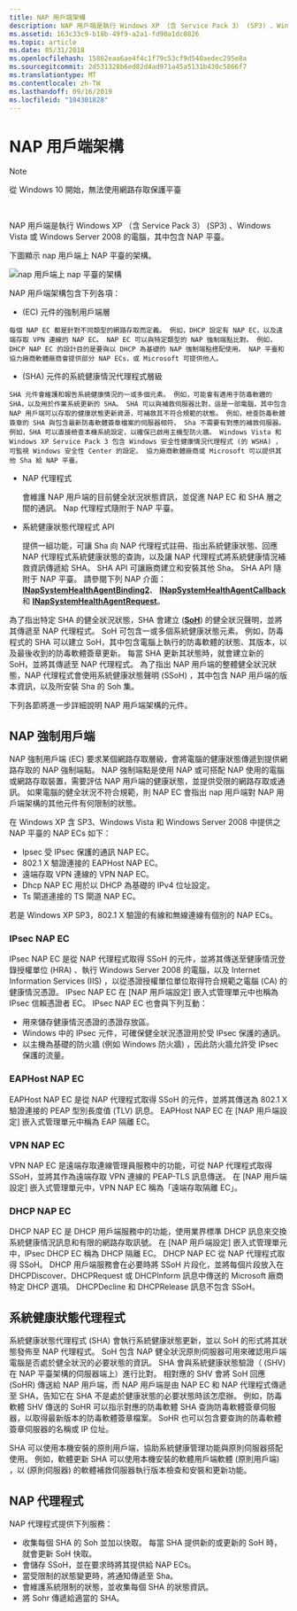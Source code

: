 ```yaml
---
title: NAP 用戶端架構
description: NAP 用戶端是執行 Windows XP （含 Service Pack 3） (SP3) 、Windows Vista 或 Windows Server 2008 的電腦，其中包含 NAP 平臺。
ms.assetid: 163c33c9-b18b-49f9-a2a1-fd90a1dc0826
ms.topic: article
ms.date: 05/31/2018
ms.openlocfilehash: 15862eaa6ae4f4c1f79c53cf9d540aedec295e8a
ms.sourcegitcommit: 2d531328b6ed82d4ad971a45a5131b430c5866f7
ms.translationtype: MT
ms.contentlocale: zh-TW
ms.lasthandoff: 09/16/2019
ms.locfileid: "104301828"
---
```

# <a name="nap-client-architecture"></a>NAP 用戶端架構

> [!Note]  
> 從 Windows 10 開始，無法使用網路存取保護平臺

 

NAP 用戶端是執行 Windows XP （含 Service Pack 3） (SP3) 、Windows Vista 或 Windows Server 2008 的電腦，其中包含 NAP 平臺。

下圖顯示 nap 用戶端上 NAP 平臺的架構。

![nap 用戶端上 nap 平臺的架構](images/nap-client-side-arch.png)

NAP 用戶端架構包含下列各項：

-    (EC) 元件的強制用戶端層

    每個 NAP EC 都是針對不同類型的網路存取而定義。 例如，DHCP 設定有 NAP EC，以及遠端存取 VPN 連線的 NAP EC。 NAP EC 可以與特定類型的 NAP 強制端點比對。 例如，DHCP NAP EC 的設計目的是要與以 DHCP 為基礎的 NAP 強制端點搭配使用。 NAP 平臺和協力廠商軟體廠商會提供部分 NAP ECs，或 Microsoft 可提供他人。

-    (SHA) 元件的系統健康情況代理程式層級

    SHA 元件會維護和報告系統健康情況的一或多個元素。 例如，可能會有適用于防毒軟體的 SHA，以及用於作業系統更新的 SHA。 SHA 可以與補救伺服器比對，這是一部電腦，其中包含 NAP 用戶端可以存取的健康狀態更新資源，可補救其不符合規範的狀態。 例如，檢查防毒軟體簽章的 SHA 與包含最新防毒軟體簽章檔案的伺服器相符。 Sha 不需要有對應的補救伺服器。 例如，SHA 可以直接檢查本機系統設定，以確保已啟用主機型防火牆。 Windows Vista 和 Windows XP Service Pack 3 包含 Windows 安全性健康情況代理程式 (的 WSHA) ，可監視 Windows 安全性 Center 的設定。 協力廠商軟體廠商或 Microsoft 可以提供其他 Sha 給 NAP 平臺。

-   NAP 代理程式

    會維護 NAP 用戶端的目前健全狀況狀態資訊，並促進 NAP EC 和 SHA 層之間的通訊。 Nap 代理程式隨附于 NAP 平臺。

-   系統健康狀態代理程式 API

    提供一組功能，可讓 Sha 向 NAP 代理程式註冊、指出系統健康狀態、回應 NAP 代理程式系統健康狀態的查詢，以及讓 NAP 代理程式將系統健康情況補救資訊傳遞給 SHA。 SHA API 可讓廠商建立和安裝其他 Sha。 SHA API 隨附于 NAP 平臺。 請參閱下列 NAP 介面： [**INapSystemHealthAgentBinding2**](inapsystemhealthagentbinding2.md)、 [**INapSystemHealthAgentCallback**](inapsystemhealthagentcallback.md)和 [**INapSystemHealthAgentRequest**](inapsystemhealthagentrequest.md)。

為了指出特定 SHA 的健全狀況狀態，SHA 會建立 ([**SoH**](/windows/win32/api/naptypes/ns-naptypes-soh)) 的健全狀況聲明，並將其傳遞至 NAP 代理程式。 SoH 可包含一或多個系統健康狀態元素。 例如，防毒程式的 SHA 可以建立 SoH，其中包含電腦上執行的防毒軟體的狀態、其版本，以及最後收到的防毒軟體簽章更新。 每當 SHA 更新其狀態時，就會建立新的 SoH，並將其傳遞至 NAP 代理程式。 為了指出 NAP 用戶端的整體健全狀況狀態，NAP 代理程式會使用系統健康狀態聲明 (SSoH) ，其中包含 NAP 用戶端的版本資訊，以及所安裝 Sha 的 Soh 集。

下列各節將進一步詳細說明 NAP 用戶端架構的元件。

## <a name="nap-enforcement-client"></a>NAP 強制用戶端

NAP 強制用戶端 (EC) 要求某個網路存取層級，會將電腦的健康狀態傳遞到提供網路存取的 NAP 強制端點。 NAP 強制端點是使用 NAP 或可搭配 NAP 使用的電腦或網路存取裝置，需要評估 NAP 用戶端的健康狀態，並提供受限的網路存取或通訊。 如果電腦的健全狀況不符合規範，則 NAP EC 會指出 nap 用戶端對 NAP 用戶端架構的其他元件有何限制的狀態。

在 Windows XP 含 SP3、Windows Vista 和 Windows Server 2008 中提供之 NAP 平臺的 NAP ECs 如下：

-   Ipsec 受 IPsec 保護的通訊 NAP EC。
-   802.1 X 驗證連接的 EAPHost NAP EC。
-   遠端存取 VPN 連線的 VPN NAP EC。
-   Dhcp NAP EC 用於以 DHCP 為基礎的 IPv4 位址設定。
-   Ts 閘道連接的 TS 閘道 NAP EC。

若是 Windows XP SP3，802.1 X 驗證的有線和無線連線有個別的 NAP ECs。

### <a name="ipsec-nap-ec"></a>IPsec NAP EC

IPsec NAP EC 是從 NAP 代理程式取得 SSoH 的元件，並將其傳送至健康情況登錄授權單位 (HRA) 、執行 Windows Server 2008 的電腦，以及 Internet Information Services (IIS) ，以從憑證授權單位單位取得符合規範之電腦 (CA) 的健康情況憑證。 IPsec NAP EC 在 [NAP 用戶端設定] 嵌入式管理單元中也稱為 IPsec 信賴憑證者 EC。 IPsec NAP EC 也會與下列互動：

-   用來儲存健康情況憑證的憑證存放區。
-   Windows 中的 IPsec 元件，可確保健全狀況憑證用於受 IPsec 保護的通訊。
-   以主機為基礎的防火牆 (例如 Windows 防火牆) ，因此防火牆允許受 IPsec 保護的流量。

### <a name="eaphost-nap-ec"></a>EAPHost NAP EC

EAPHost NAP EC 是從 NAP 代理程式取得 SSoH 的元件，並將其傳送為 802.1 X 驗證連接的 PEAP 型別長度值 (TLV) 訊息。 EAPHost NAP EC 在 [NAP 用戶端設定] 嵌入式管理單元中稱為 EAP 隔離 EC。

### <a name="vpn-nap-ec"></a>VPN NAP EC

VPN NAP EC 是遠端存取連線管理員服務中的功能，可從 NAP 代理程式取得 SSoH，並將其作為遠端存取 VPN 連線的 PEAP-TLS 訊息傳送。 在 [NAP 用戶端設定] 嵌入式管理單元中，VPN NAP EC 稱為「遠端存取隔離 EC」。

### <a name="dhcp-nap-ec"></a>DHCP NAP EC

DHCP NAP EC 是 DHCP 用戶端服務中的功能，使用業界標準 DHCP 訊息來交換系統健康情況訊息和有限的網路存取訊號。 在 [NAP 用戶端設定] 嵌入式管理單元中，IPsec DHCP EC 稱為 DHCP 隔離 EC。 DHCP NAP EC 從 NAP 代理程式取得 SSoH。 DHCP 用戶端服務會在必要時將 SSoH 片段化，並將每個片段放入在 DHCPDiscover、DHCPRequest 或 DHCPInform 訊息中傳送的 Microsoft 廠商特定 DHCP 選項。 DHCPDecline 和 DHCPRelease 訊息不包含 SSoH。

## <a name="system-health-agent"></a>系統健康狀態代理程式

系統健康狀態代理程式 (SHA) 會執行系統健康狀態更新，並以 SoH 的形式將其狀態發佈至 NAP 代理程式。 SoH 包含 NAP 健全狀況原則伺服器可用來確認用戶端電腦是否處於健全狀況的必要狀態的資訊。 SHA 會與系統健康狀態驗證（ (SHV) 在 NAP 平臺架構的伺服器端上）進行比對。 相對應的 SHV 會將 SoH 回應 (SoHR) 傳送給 NAP 用戶端，而 NAP 用戶端是由 NAP EC 和 NAP 代理程式傳遞至 SHA，告知它在 SHA 不是處於健康狀態的必要狀態時該怎麼辦。 例如，防毒軟體 SHV 傳送的 SoHR 可以指示對應的防毒軟體 SHA 查詢防毒軟體簽章伺服器，以取得最新版本的防毒軟體簽章檔案。 SoHR 也可以包含要查詢的防毒軟體簽章伺服器的名稱或 IP 位址。

SHA 可以使用本機安裝的原則用戶端，協助系統健康管理功能與原則伺服器搭配使用。 例如，軟體更新 SHA 可以使用本機安裝的軟體用戶端軟體 (原則用戶端) ，以 (原則伺服器) 的軟體補救伺服器執行版本檢查和安裝和更新功能。

## <a name="nap-agent"></a>NAP 代理程式

NAP 代理程式提供下列服務：

-   收集每個 SHA 的 Soh 並加以快取。 每當 SHA 提供新的或更新的 SoH 時，就會更新 SoH 快取。
-   會儲存 SSoH，並在要求時將其提供給 NAP ECs。
-   當受限制的狀態變更時，將通知傳遞至 Sha。
-   會維護系統限制的狀態，並收集每個 SHA 的狀態資訊。
-   將 Sohr 傳遞給適當的 SHA。

 

 




